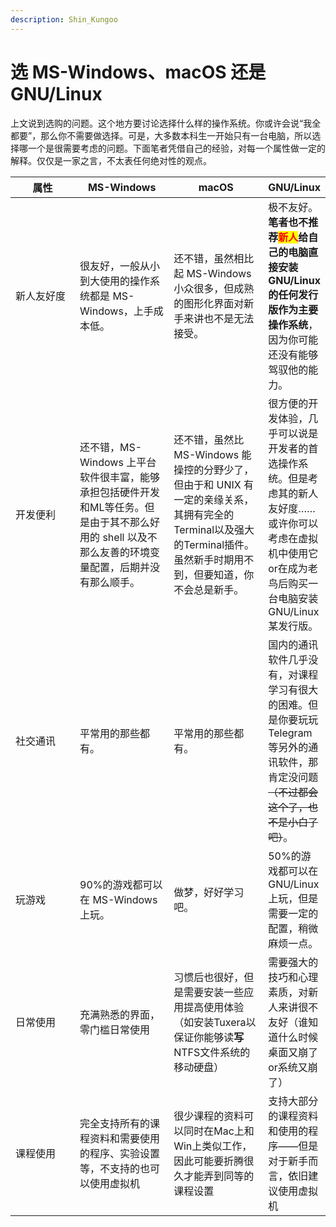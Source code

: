 ```yaml
---
description: Shin_Kungoo
---
```


# 选 MS-Windows、macOS 还是 GNU/Linux

上文说到选购的问题。这个地方要讨论选择什么样的操作系统。你或许会说“我全都要”，那么你不需要做选择。可是，大多数本科生一开始只有一台电脑，所以选择哪一个是很需要考虑的问题。下面笔者凭借自己的经验，对每一个属性做一定的解释。仅仅是一家之言，不太表任何绝对性的观点。

<table><thead><tr><th width="158">属性</th><th width="182.35654866274905">MS-Windows</th><th width="200.108101038177">macOS</th><th>GNU/Linux</th></tr></thead><tbody><tr><td>新人友好度</td><td>很友好，一般从小到大使用的操作系统都是 MS-Windows，上手成本低。</td><td>还不错，虽然相比起 MS-Windows 小众很多，但成熟的图形化界面对新手来讲也不是无法接受。</td><td>极不友好。<strong>笔者也不推荐</strong><mark style="color:red;"><strong>新人</strong></mark><strong>给自己的电脑直接安装 GNU/Linux 的任何发行版作为主要操作系统</strong>，因为你可能还没有能够驾驭他的能力。</td></tr><tr><td>开发便利</td><td>还不错，MS-Windows 上平台软件很丰富，能够承担包括硬件开发和ML等任务。但是由于其不那么好用的 shell 以及不那么友善的环境变量配置，后期并没有那么顺手。</td><td>还不错，虽然比 MS-Windows 能操控的分野少了，但由于和 UNIX 有一定的亲缘关系，其拥有完全的Terminal以及强大的Terminal插件。虽然新手时期用不到，但要知道，你不会总是新手。</td><td>很方便的开发体验，几乎可以说是开发者的首选操作系统。但是考虑其的新人友好度……或许你可以考虑在虚拟机中使用它or在成为老鸟后购买一台电脑安装 GNU/Linux 某发行版。</td></tr><tr><td>社交通讯</td><td>平常用的那些都有。</td><td>平常用的那些都有。</td><td>国内的通讯软件几乎没有，对课程学习有很大的困难。但是你要玩玩Telegram等另外的通讯软件，那肯定没问题<del>（不过都会这个了，也不是小白了吧）</del>。</td></tr><tr><td>玩游戏</td><td>90%的游戏都可以在 MS-Windows 上玩。</td><td>做梦，好好学习吧。</td><td>50%的游戏都可以在 GNU/Linux 上玩，但是需要一定的配置，稍微麻烦一点。</td></tr><tr><td>日常使用</td><td>充满熟悉的界面，零门槛日常使用</td><td>习惯后也很好，但是需要安装一些应用提高使用体验（如安装Tuxera以保证你能够读<strong>写</strong>NTFS文件系统的移动硬盘）</td><td>需要强大的技巧和心理素质，对新人来讲很不友好（谁知道什么时候桌面又崩了or系统又崩了）</td></tr><tr><td>课程使用</td><td>完全支持所有的课程资料和需要使用的程序、实验设置等，不支持的也可以使用虚拟机</td><td>很少课程的资料可以同时在Mac上和Win上类似工作，因此可能要折腾很久才能弄到同等的课程设置</td><td>支持大部分的课程资料和使用的程序——但是对于新手而言，依旧建议使用虚拟机</td></tr></tbody></table>

